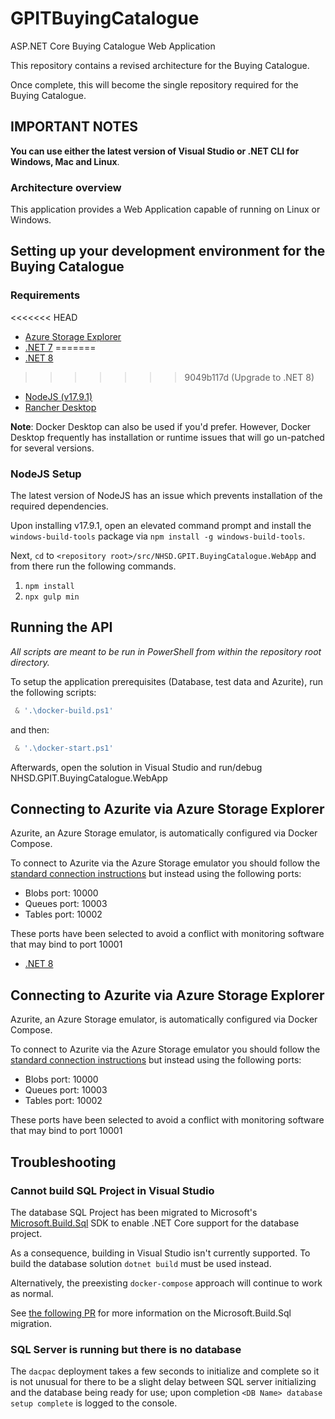 # GPITBuyingCatalogue
ASP.NET Core Buying Catalogue Web Application 

This repository contains a revised architecture for the Buying Catalogue.

Once complete, this will become the single repository required for the Buying Catalogue.

## IMPORTANT NOTES

**You can use either the latest version of Visual Studio or .NET CLI for Windows, Mac and Linux**.

### Architecture overview

This application provides a Web Application capable of running on Linux or Windows.


## Setting up your development environment for the Buying Catalogue

### Requirements

<<<<<<< HEAD
- [Azure Storage Explorer](https://azure.microsoft.com/en-gb/products/storage/storage-explorer)
- [.NET 7](https://dotnet.microsoft.com/en-us/download/dotnet/7.0)
=======
- [.NET 8](https://dotnet.microsoft.com/en-us/download/dotnet/8.0)
>>>>>>> 9049b117d (Upgrade to .NET 8)
- [NodeJS (v17.9.1)](https://nodejs.org/dist/latest-v17.x/node-v17.9.1-x64.msi)
- [Rancher Desktop](https://rancherdesktop.io/)

**Note**: Docker Desktop can also be used if you'd prefer. However, Docker Desktop frequently has installation or runtime issues that will go un-patched for several versions.

### NodeJS Setup

The latest version of NodeJS has an issue which prevents installation of the required dependencies.

Upon installing v17.9.1, open an elevated command prompt and install the `windows-build-tools` package via `npm install -g windows-build-tools`.

Next, `cd` to `<repository root>/src/NHSD.GPIT.BuyingCatalogue.WebApp` and from there run the following commands. 

1. `npm install`
2. `npx gulp min`

## Running the API

*All scripts are meant to be run in PowerShell from within the repository root directory.*

To setup the application prerequisites (Database, test data and Azurite), run the following scripts:

```powershell
 & '.\docker-build.ps1'
```
and then:

```powershell
 & '.\docker-start.ps1'
```

Afterwards, open the solution in Visual Studio and run/debug NHSD.GPIT.BuyingCatalogue.WebApp

## Connecting to Azurite via Azure Storage Explorer

Azurite, an Azure Storage emulator, is automatically configured via Docker Compose.

To connect to Azurite via the Azure Storage emulator you should follow the [standard connection instructions](https://learn.microsoft.com/en-us/azure/storage/common/storage-explorer-emulators) but instead using the following ports:

* Blobs port: 10000
* Queues port: 10003
* Tables port: 10002

These ports have been selected to avoid a conflict with monitoring software that may bind to port 10001
- [.NET 8](https://dotnet.microsoft.com/en-us/download/dotnet/8.0)

## Connecting to Azurite via Azure Storage Explorer

Azurite, an Azure Storage emulator, is automatically configured via Docker Compose.

To connect to Azurite via the Azure Storage emulator you should follow the [standard connection instructions](https://learn.microsoft.com/en-us/azure/storage/common/storage-explorer-emulators) but instead using the following ports:

* Blobs port: 10000
* Queues port: 10003
* Tables port: 10002

These ports have been selected to avoid a conflict with monitoring software that may bind to port 10001

## Troubleshooting

### Cannot build SQL Project in Visual Studio

The database SQL Project has been migrated to Microsoft's [Microsoft.Build.Sql](https://github.com/microsoft/DacFx/tree/main/src/Microsoft.Build.Sql) SDK to enable .NET Core support for the database project.

As a consequence, building in Visual Studio isn't currently supported. To build the database solution `dotnet build` must be used instead.

Alternatively, the preexisting `docker-compose` approach will continue to work as normal.

See [the following PR](https://github.com/nhs-digital-gp-it-futures/GPITBuyingCatalogue/pull/1134) for more information on the Microsoft.Build.Sql migration.

### SQL Server is running but there is no database

The `dacpac` deployment takes a few seconds to initialize and complete so it is not unusual for there to be a slight delay between SQL server initializing and the database being ready for use; upon completion `<DB Name> database setup complete` is logged to the console.

